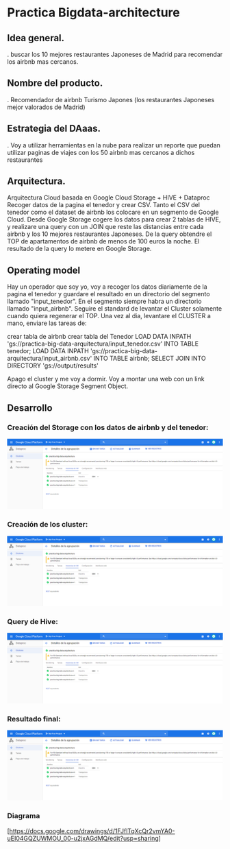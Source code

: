 # Practica Bigdata-architecture


## Idea general.
. buscar los 10 mejores restaurantes Japoneses de Madrid para recomendar los airbnb mas cercanos.

## Nombre del producto.
. Recomendador de airbnb Turismo Japones (los restaurantes Japoneses mejor valorados de Madrid)

## Estrategia del DAaas.
. Voy a utilizar herramientas en la nube para realizar un reporte que puedan utilizar paginas de viajes con los 50 airbnb mas cercanos a dichos restaurantes

## Arquitectura.
Arquitectura Cloud basada en Google Cloud Storage + HIVE + Dataproc
Recoger datos de la pagina el tenedor y crear CSV.
Tanto el CSV del tenedor como el dataset de airbnb los colocare en un segmento de
Google Cloud.
Desde Google Storage cogere los datos para crear 2 tablas de HIVE, y realizare
una query con un JOIN que reste las distancias entre cada airbnb y los 10 mejores restaurantes Japoneses.
De la query obtendre el TOP de apartamentos de airbnb de menos de 100 euros la noche.
El resultado de la query lo metere en Google Storage.

## Operating model
Hay un operador que soy yo, voy a recoger los datos diariamente de la pagina el tenedor y guardare el resultado en un directorio del segmento llamado "input_tenedor".
En el segmento siempre habra un directorio llamado "input_airbnb".
Seguire el standard de levantar el Cluster solamente cuando quiera regenerar el TOP.
Una vez al dia, levantare el CLUSTER a mano, enviare las tareas de:

crear tabla de airbnb
crear tabla del Tenedor
LOAD DATA INPATH 'gs://practica-big-data-arquitectura/input_tenedor.csv' INTO TABLE tenedor;
LOAD DATA INPATH 'gs://practica-big-data-arquitectura/input_airbnb.csv' INTO TABLE airbnb;
SELECT JOIN INTO DIRECTORY 'gs://output/results'

Apago el cluster y me voy a dormir.
Voy a montar una web con un link directo al Google Storage Segment Object.

## Desarrollo
### Creación del Storage con los datos de airbnb y del tenedor:
![Pantallazo del Storage](https://github.com/juanakan/Bigdata-architecture/blob/master/cluster%20hadoop.PNG)

### Creación de los cluster:
![Pantallazo de los cluster](https://github.com/juanakan/Bigdata-architecture/blob/master/cluster%20hadoop.PNG)

### Query de Hive:
![Pantallazo de Hive](https://github.com/juanakan/Bigdata-architecture/blob/master/cluster%20hadoop.PNG)

### Resultado final:
![Resultado Final](https://github.com/juanakan/Bigdata-architecture/blob/master/cluster%20hadoop.PNG)

### Diagrama
[https://docs.google.com/drawings/d/1FJflTqXcQr2vmYA0-uEI04GQZUWMOU_00-u2jxAGdMQ/edit?usp=sharing]




